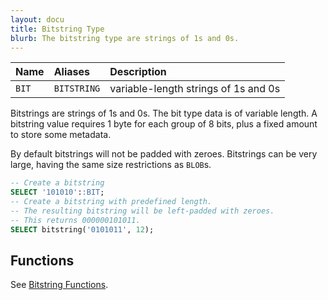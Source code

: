 ```yaml
---
layout: docu
title: Bitstring Type
blurb: The bitstring type are strings of 1s and 0s.
---
```


<div class="narrow_table"></div>

| Name | Aliases | Description |
|:---|:---|:---|
| `BIT` | `BITSTRING` | variable-length strings of 1s and 0s |

Bitstrings are strings of 1s and 0s. The bit type data is of variable length. A bitstring value requires 1 byte for each group of 8 bits, plus a fixed amount to store some metadata.

By default bitstrings will not be padded with zeroes.
Bitstrings can be very large, having the same size restrictions as `BLOB`s.

```sql
-- Create a bitstring
SELECT '101010'::BIT;
-- Create a bitstring with predefined length.
-- The resulting bitstring will be left-padded with zeroes.
-- This returns 000000101011.
SELECT bitstring('0101011', 12);
```

## Functions

See [Bitstring Functions](../functions/bitstring).

